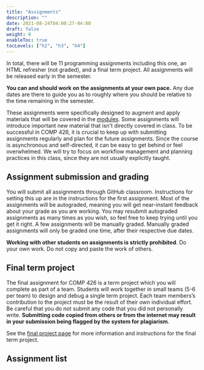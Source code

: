 ```yaml
---
title: "Assignments"
description: ""
date: 2021-08-24T04:00:27-04:00
draft: false
weight: 0
enableToc: true
tocLevels: ["h2", "h3", "h4"]
---
```


In total, there will be 11 programming assignments including this one, an HTML refresher (not graded), and a final term project.
All assignments will be released early in the semester.

**You can and should work on the assignments at your own pace.**
Any due dates are there to guide you as to roughly where you should be relative to the time remaining in the semester.

These assignments were specifically designed to augment and apply materials that will be covered in the [modules](modules).
Some assignments will introduce important new material that isn't directly covered in class.
To be successful in COMP 426, it is crucial to keep up with submitting assignments regularly and plan for the future assignments.
Since the course is asynchronous and self-directed, it can be easy to get behind or feel overwhelmed. 
We will try to focus on workflow management and planning practices in this class, since they are not usually explicitly taught. 

## Assignment submission and grading

You will submit all assignments through GitHub classroom.
Instructions for setting this up are in the instructions for the first assignment.
Most of the assignments will be autograded, meaning you will get near-instant feedback about your grade as you are working.
You may resubmit autograded assignments as many times as you wish, so feel free to keep trying until you get it right. 
A few assignments will be manually graded. 
Manually graded assignments will only be graded one time, after their respective due dates. 

**Working with other students on assignments is strictly prohibited**. 
Do your own work.
Do not copy and paste the work of others.

## Final term project

The final assignment for COMP 426 is a term project which you will complete as part of a team. 
Students will work together in small teams (5-6 per team) to design and debug a single term project. 
Each team members’s contribution to the project must be the result of their own individual effort. 
Be careful that you do not submit any code that you did not personally write. 
**Submitting code copied from others or from the internet may result in your submission being flagged by the system for plagiarism**.

See the [final project page](assignment/a99) for more information and instructions for the final term project.

## Assignment list
